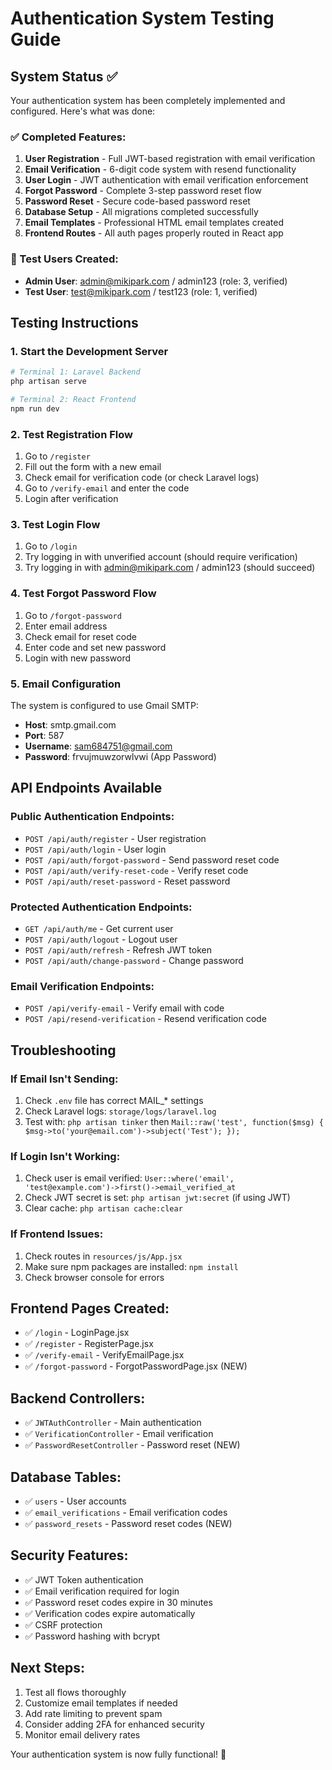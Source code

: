 # Authentication System Testing Guide

## System Status ✅
Your authentication system has been completely implemented and configured. Here's what was done:

### ✅ Completed Features:
1. **User Registration** - Full JWT-based registration with email verification
2. **Email Verification** - 6-digit code system with resend functionality  
3. **User Login** - JWT authentication with email verification enforcement
4. **Forgot Password** - Complete 3-step password reset flow
5. **Password Reset** - Secure code-based password reset
6. **Database Setup** - All migrations completed successfully
7. **Email Templates** - Professional HTML email templates created
8. **Frontend Routes** - All auth pages properly routed in React app

### 🧪 Test Users Created:
- **Admin User**: admin@mikipark.com / admin123 (role: 3, verified)
- **Test User**: test@mikipark.com / test123 (role: 1, verified)

## Testing Instructions

### 1. Start the Development Server
```bash
# Terminal 1: Laravel Backend
php artisan serve

# Terminal 2: React Frontend  
npm run dev
```

### 2. Test Registration Flow
1. Go to `/register`
2. Fill out the form with a new email
3. Check email for verification code (or check Laravel logs)
4. Go to `/verify-email` and enter the code
5. Login after verification

### 3. Test Login Flow
1. Go to `/login`  
2. Try logging in with unverified account (should require verification)
3. Try logging in with admin@mikipark.com / admin123 (should succeed)

### 4. Test Forgot Password Flow
1. Go to `/forgot-password`
2. Enter email address
3. Check email for reset code
4. Enter code and set new password
5. Login with new password

### 5. Email Configuration
The system is configured to use Gmail SMTP:
- **Host**: smtp.gmail.com
- **Port**: 587  
- **Username**: sam684751@gmail.com
- **Password**: frvujmuwzorwlvwi (App Password)

## API Endpoints Available

### Public Authentication Endpoints:
- `POST /api/auth/register` - User registration
- `POST /api/auth/login` - User login
- `POST /api/auth/forgot-password` - Send password reset code
- `POST /api/auth/verify-reset-code` - Verify reset code
- `POST /api/auth/reset-password` - Reset password

### Protected Authentication Endpoints:
- `GET /api/auth/me` - Get current user
- `POST /api/auth/logout` - Logout user
- `POST /api/auth/refresh` - Refresh JWT token
- `POST /api/auth/change-password` - Change password

### Email Verification Endpoints:
- `POST /api/verify-email` - Verify email with code
- `POST /api/resend-verification` - Resend verification code

## Troubleshooting

### If Email Isn't Sending:
1. Check `.env` file has correct MAIL_* settings
2. Check Laravel logs: `storage/logs/laravel.log`
3. Test with: `php artisan tinker` then `Mail::raw('test', function($msg) { $msg->to('your@email.com')->subject('Test'); });`

### If Login Isn't Working:
1. Check user is email verified: `User::where('email', 'test@example.com')->first()->email_verified_at`
2. Check JWT secret is set: `php artisan jwt:secret` (if using JWT)
3. Clear cache: `php artisan cache:clear`

### If Frontend Issues:
1. Check routes in `resources/js/App.jsx`
2. Make sure npm packages are installed: `npm install`
3. Check browser console for errors

## Frontend Pages Created:
- ✅ `/login` - LoginPage.jsx
- ✅ `/register` - RegisterPage.jsx  
- ✅ `/verify-email` - VerifyEmailPage.jsx
- ✅ `/forgot-password` - ForgotPasswordPage.jsx (NEW)

## Backend Controllers:
- ✅ `JWTAuthController` - Main authentication
- ✅ `VerificationController` - Email verification  
- ✅ `PasswordResetController` - Password reset (NEW)

## Database Tables:
- ✅ `users` - User accounts
- ✅ `email_verifications` - Email verification codes
- ✅ `password_resets` - Password reset codes (NEW)

## Security Features:
- ✅ JWT Token authentication
- ✅ Email verification required for login
- ✅ Password reset codes expire in 30 minutes
- ✅ Verification codes expire automatically
- ✅ CSRF protection
- ✅ Password hashing with bcrypt

## Next Steps:
1. Test all flows thoroughly
2. Customize email templates if needed
3. Add rate limiting to prevent spam
4. Consider adding 2FA for enhanced security
5. Monitor email delivery rates

Your authentication system is now fully functional! 🎉